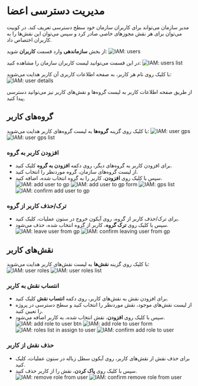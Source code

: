# مدیریت دسترسی اعضا

مدیر سازمان می‌تواند برای کاربران سازمان خود سطح دسترسی تعریف کند. در کوبیت می‌توان برای هر نقش مجوزهای خاصی صادر کرد و سپس می‌توان این نقش‌ها را به کاربران اختصاص داد.

از بخش **سازماندهی** وارد قسمت **کاربران** شوید:
![IAM: users](users.png)

در این قسمت می‌توانید لیست کاربران سازمان را مشاهده کنید:
![IAM: users list](users-list.png)

با کلیک روی نام هر کاربر، به صفحه اطلاعات کاربری آن کاربر هدایت می‌شوید:
![IAM: user details](user-details.png)

از طریق صفحه اطلاعات کاربر به لیست گروه‌ها و نقش‌های کاربر نیز می‌توانید دسترسی پیدا کنید.

## گروه‌های کاربر

با کلیک روی گزینه **گروه‌ها** به لیست گروه‌های کاربر هدایت می‌شوید:
![IAM: user gps](user-gps.png)
![IAM: user gps list](users-gps-list.png)

### افزودن کاربر به گروه

- برای افزودن کاربر به گروه‌های دیگر، روی دکمه **افزودن به گروه** کلیک کنید.
- از لیست گروه‌های سازمان، گروه موردنظر را انتخاب کنید.
- سپس با کلیک روی **افزودن**، کاربر را به گروه انتخاب شده، اضافه کنید.
  ![IAM: add user to gp](add-user-to-gp.png)
  ![IAM: add user to gp form](add-user-to-gp-form.png)
  ![IAM: gps list](gps-list.png)
  ![IAM: confirm add user to gp](confirm-add-user-to-gp.png)

### ترک/حذف کاربر از گروه

- برای ترک/حذف کاربر از گروه، روی آیکون خروج در ستون عملیات، کلیک کنید.
- سپس با کلیک روی **ترک گروه**، کاربر از گروه انتخاب شده، حذف می‌شود.
  ![IAM: leave user from gp](leave-gp-btn.png)
  ![IAM: confirm leaving user from gp](confirm-leave-gp.png)

## نقش‌های کاربر

با کلیک روی گزینه **نقش‌ها** به لیست نقش‌های کاربر هدایت می‌شوید:
![IAM: user roles](user-roles.png)
![IAM: user roles list](users-roles-list.png)

### انتساب نقش به کاربر

- برای افزودن نقش به نقش‌های کاربر، روی دکمه **انتساب نقش** کلیک کنید.
- از لیست نقش‌های موجود، نقش موردنظر را انتخاب کنید و سطح دسترسی در پروژه را تعیین کنید.
- سپس با کلیک روی **افزودن**، نقش انتخاب شده، به کاربر اضافه می‌شود.
  ![IAM: add role to user btn](add-role-to-user-btn.png)
  ![IAM: add role to user form](add-role-to-user-form.png)
  ![IAM: roles list in assign to user](roles-list-in-assign-to-user.png)
  ![IAM: confirm add role to user](confirm-add-role-to-user.png)

### حذف نقش از کاربر

- برای حذف نقش از نقش‌های کاربر، روی آیکون سطل زباله در ستون عملیات، کلیک کنید.
- سپس با کلیک روی **پاک کردن**، نقش را از کاربر حذف کنید.
  ![IAM: remove role from user](remove-role-from-user.png)
  ![IAM: confirm remove role from user](confirm-remove-role-from-user.png)
